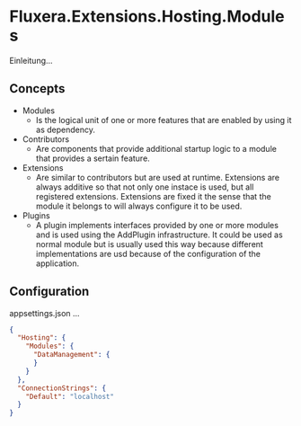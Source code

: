 # Fluxera.Extensions.Hosting.Modules

Einleitung...


## Concepts

- Modules
  - Is the logical unit of one or more features that are enabled by using it as dependency.
- Contributors
  - Are components that provide additional startup logic to a module that provides a sertain feature.
- Extensions
  - Are similar to contributors but are used at runtime. Extensions are always additive so that not only
    one instace is used, but all registered extensions. Extensions are fixed it the sense that the module
    it belongs to will always configure it to be used.
- Plugins
  - A plugin implements interfaces provided by one or more modules and is used using the AddPlugin
    infrastructure. It could be used as normal module but is usually used this way because different
    implementations are usd because of the configuration of the application.

## Configuration

appsettings.json ...

```json
{
  "Hosting": {
    "Modules": {
      "DataManagement": {
      }
    }
  },
  "ConnectionStrings": {
    "Default": "localhost"
  }
}
```